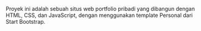 Proyek ini adalah sebuah situs web portfolio pribadi yang dibangun dengan HTML, CSS, dan JavaScript, dengan menggunakan template Personal dari Start Bootstrap.
